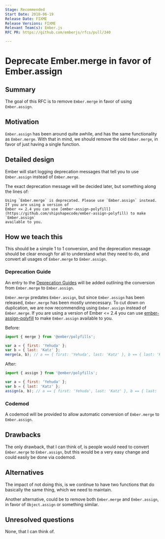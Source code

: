 ```yaml
---
Stage: Recommended
Start Date: 2018-06-19
Release Date: FIXME
Release Versions: FIXME
Relevant Team(s): Ember.js
RFC PR: https://github.com/emberjs/rfcs/pull/340

---
```


# Deprecate Ember.merge in favor of Ember.assign

## Summary

The goal of this RFC is to remove `Ember.merge` in favor of using `Ember.assign`.

## Motivation

`Ember.assign` has been around quite awhile, and has the same functionality as `Ember.merge`.
With that in mind, we should remove the old `Ember.merge`, in favor of just having a single function.

## Detailed design

Ember will start logging deprecation messages that tell you to use `Ember.assign` instead of `Ember.merge`.

The exact deprecation message will be decided later, but something along the lines of:

```
Using `Ember.merge` is deprecated. Please use `Ember.assign` instead. If you are using a version of
Ember <= 2.4 you can use [ember-assign-polyfill](https://github.com/shipshapecode/ember-assign-polyfill) to make `Ember.assign`
available to you.
```

## How we teach this

This should be a simple 1 to 1 conversion, and the deprecation message should be clear enough for all to
understand what they need to do, and convert all usages of `Ember.merge` to `Ember.assign`.

### Deprecation Guide

An entry to the [Deprecation Guides](https://emberjs.com/deprecations/) will be added outlining the conversion from
`Ember.merge` to `Ember.assign`.

`Ember.merge` predates `Ember.assign`, but since `Ember.assign` has been released, `Ember.merge` has been mostly unnecessary.
To cut down on duplication, we are now recommending using `Ember.assign` instead of `Ember.merge`. If you are using a version of
Ember <= 2.4 you can use [ember-assign-polyfill](https://github.com/shipshapecode/ember-assign-polyfill) to make `Ember.assign`
available to you.

Before:
```js
import { merge } from '@ember/polyfills';

var a = { first: 'Yehuda' };
var b = { last: 'Katz' };
merge(a, b); // a == { first: 'Yehuda', last: 'Katz' }, b == { last: 'Katz' }

```

After:
```js
import { assign } from '@ember/polyfills';

var a = { first: 'Yehuda' };
var b = { last: 'Katz' };
assign(a, b); // a == { first: 'Yehuda', last: 'Katz' }, b == { last: 'Katz' }
```

### Codemod

A codemod will be provided to allow automatic conversion of `Ember.merge` to `Ember.assign`.

## Drawbacks

The only drawback, that I can think of, is people would need to convert `Ember.merge` to
`Ember.assign`, but this would be a very easy change and could easily be done via codemod.

## Alternatives

The impact of not doing this, is we continue to have two functions that do basically the same thing,
which we need to maintain.

Another alternative, could be to remove both `Ember.merge` and `Ember.assign`, in favor of `Object.assign`
or something similar.

## Unresolved questions

None, that I can think of.
